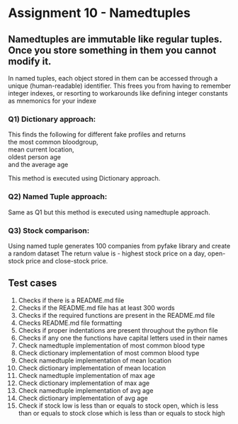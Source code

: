 # Assignment 10 - Namedtuples

## Namedtuples are immutable like regular tuples. Once you store something in them you cannot modify it.

In named tuples, each object stored in them can be accessed through a unique (human-readable) identifier. This frees you from having to remember integer indexes, or resorting to workarounds like defining integer constants as mnemonics for your indexe

### Q1) Dictionary approach:
This finds the following for different fake profiles and returns   
the most common bloodgroup,  
mean current location,  
oldest person age  
and the average age

This method is executed using Dictionary approach.

### Q2) Named Tuple approach:
Same as Q1 but this method is executed using namedtuple approach.

### Q3) Stock comparison:
Using named tuple generates 100 companies from pyfake library and create a random dataset
The return value is - highest stock price on a day, open-stock price and close-stock price.

## Test cases
1) Checks if there is a README.md file
2) Checks if the README.md file has at least 300 words
3) Checks if the required functions are present in the README.md file
4) Checks README.md file formatting
5) Checks if proper indentations are present throughout the python file
6) Checks if any one the functions have capital letters used in their names
7) Check namedtuple implementation of most common blood type
8) Check dictionary implementation of most common blood type
9) Check namedtuple implementation of mean location
10) Check dictionary implementation of mean location
11) Check namedtuple implementation of max age
12) Check dictionary implementation of max age
13) Check namedtuple implementation of avg age
14) Check dictionary implementation of avg age
15) Check if stock low is less than or equals to stock open, which is less than or equals to stock close which is less than or equals to stock high
